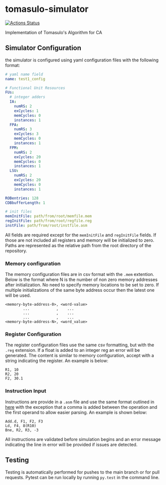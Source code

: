 
# tomasulo-simulator
[![Actions Status](https://github.com/danielstumpp/tomasulo-simulator/workflows/simulator/badge.svg)](https://github.com/danielstumpp/tomasulo-simulator/actions)

Implementation of Tomasulo's Algorithm for CA

## Simulator Configuration
the simulator is configured using yaml configuration files with the following format:

```yaml
# yaml name field
name: test1_config

# Functional Unit Resources
FUs:
  # integer adders
  IA: 
    numRS: 2
    exCycles: 1
    memCycles: 0
    instances: 1
  FPA:
    numRS: 3
    exCycles: 3
    memCycles: 0
    instances: 1
  FPM:
    numRS: 2
    exCycles: 20
    memCycles: 0
    instances: 1
  LSU:
    numRS: 2
    exCycles: 20
    memCycles: 0
    instances: 1

ROBentries: 128
CDBbufferLength: 1

# init files
memInitFile: path/from/root/memfile.mem
regInitFile: path/from/root/regfile.reg
instFile: path/from/root/instfile.asm
```

All fields are required except for the `memInitFile` and `regInitFile` fields. If those are not included all registers and memory will be initialized to zero. Paths are represented as the relative path from the root directory of the repository.

### Memory configuration

The memory configuration files are in csv format with the `.mem` extention. Below is the format where N is the number of non zero memory addresses after initialization. No need to specify memory locations to be set to zero. If multiple initializations of the same byte address occur then the latest one will be used.

```csv
<memory-byte-address-0>, <word-value>
        ...            ,    ...
        ...            ,    ...
        ...            ,    ...
<memory-byte-address-N>, <word_value>
```

### Register Configuration
The register configuration files use the same csv formatting, but with the `.reg` extension. If a float is added to an integer reg an error will be generated. The content is similar to memory configuration, accept with a string indicating the register. An example is below:

```csv
R1, 10
R2, 20
F2, 30.1
```

### Instruction Input
Instructions are provide in a `.asm` file and use the same format outlined in [here](doc/P1-description.pdf) with the exception that a comma is added between the operation and the first operand to allow easier parsing. An example is shown below:

```csv
Add.d, F1, F2, F3
Ld, F4, 8(R10)
Bne, R2, R3, -3
```

All instructions are validated before simulation begins and an error message indicating the line in error will be provided if issues are detected.

## Testing
Testing is automatically performed for pushes to the main branch or for pull requests. Pytest can be run locally by running `py.test` in the command line.